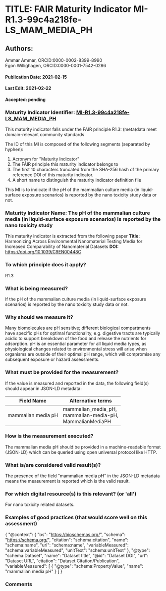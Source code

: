 # TITLE: FAIR Maturity Indicator MI-R1.3-99c4a218fe-LS_MAM_MEDIA_PH

## Authors: 
Ammar Ammar, ORCID:0000-0002-8399-8990<br>Egon Willighagen, ORCID:0000-0001-7542-0286

#### Publication Date: 2021-02-15
#### Last Edit: 2021-02-22
#### Accepted: pending

### Maturity Indicator Identifier: [MI-R1.3-99c4a218fe-LS_MAM_MEDIA_PH](https://w3id.org/fair/maturity_indicator/terms/Gen2/MI-R1.3-99c4a218fe-LS_MAM_MEDIA_PH)

This maturity indicator falls under the FAIR principle R1.3:
(meta)data meet domain-relevant community standards

The ID of this MI is composed of the following segments (separated by hyphen):
1. Acronym for "Maturity Indicator"
1. The FAIR principle this maturity indicator belongs to
1. The first 10 characters truncated from the SHA-256 hash of the primary reference DOI of this maturity indicator.
1. A short name to distinguish the maturity indicator definition file

This MI is to indicate if the pH of the mammalian culture media (in liquid-surface exposure scenarios) is reported by the nano toxicity study data or not.

### Maturity Indicator Name:  The pH of the mammalian culture media (in liquid-surface exposure scenarios) is reported by the nano toxicity study

This maturity indicator is extracted from the following paper 
**Title:** Harmonizing Across Environmental Nanomaterial Testing Media for Increased Comparability of Nanomaterial Datasets
**DOI:** https://doi.org/10.1039/C9EN00448C

### To which principle does it apply?  
R1.3

### What is being measured?
If the pH of the mammalian culture media (in liquid-surface exposure scenarios) is reported by the nano toxicity study data or not.

### Why should we measure it?
Many biomolecules are pH sensitive; different biological compartments have specific pHs for optimal functionality, 
e.g. digestive tracts are typically acidic to support breakdown of the food and release the nutrients for adsorption.
pH is an essential parameter for all liquid media types, as physiological changes related to environmental stress will 
arise when organisms are outside of their optimal pH range, which will compromise any subsequent exposure or hazard assessments.

### What must be provided for the measurement?
If the value is measured and reported in the data, the following field(s) should appear in JSON-LD metadata: 

| Field Name         | Alternative terms                  |
| ------------------ | ---------------------------------- |
| mammalian media pH | mammalian_media_pH,<br>mammalian-media-pH,<br>MammalianMediaPH  |

### How is the measurement executed?
The mammalian media pH should be provided in a machine-readable format (JSON-LD) which can be queried using open universal protocol like HTTP.

### What is/are considered valid result(s)?
The presence of the field "mammalian media pH" in the JSON-LD metadata means the measurement is reported which is the valid result.

### For which digital resource(s) is this relevant? (or 'all')
For nano toxicity related datasets.  

### Examples of good practices (that would score well on this assessment)

 {
 	"@context": {
 		"bs": "https://bioschemas.org/",
 		"schema": "https://schema.org/",
 		"citation": "schema:citation",
 		"name": "schema:name",
 		"url": "schema:name",
 		"variableMeasured": "schema:variableMeasured",
 		"unitText": "schema:unitText"
 	},
 	"@type": "schema:Dataset",
 	"name": "Dataset title",
 	"@id": "Dataset DOI",
 	"url": "Dataset URL",
 	"citation": "Dataset Citation/Publication",
 	"variableMeasured": [
 		{
 			"@type": "schema:PropertyValue",
 			"name": "mammalian media pH"
 		}
 	]
 }

### Comments

